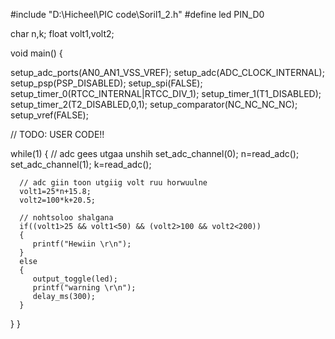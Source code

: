 #include "D:\Hicheel\PIC code\Soril1_2.h"
#define led PIN_D0

char n,k;
float volt1,volt2;

void main()
{

   setup_adc_ports(AN0_AN1_VSS_VREF);
   setup_adc(ADC_CLOCK_INTERNAL);
   setup_psp(PSP_DISABLED);
   setup_spi(FALSE);
   setup_timer_0(RTCC_INTERNAL|RTCC_DIV_1);
   setup_timer_1(T1_DISABLED);
   setup_timer_2(T2_DISABLED,0,1);
   setup_comparator(NC_NC_NC_NC);
   setup_vref(FALSE);

   // TODO: USER CODE!!
   
   
   while(1)
   {
      // adc gees utgaa unshih
      set_adc_channel(0);
      n=read_adc();
      set_adc_channel(1);
      k=read_adc(); 
      
      // adc giin toon utgiig volt ruu horwuulne
      volt1=25*n+15.8;
      volt2=100*k+20.5;
      
      // nohtsoloo shalgana
      if((volt1>25 && volt1<50) && (volt2>100 && volt2<200))
      {
         printf("Hewiin \r\n");
      }
      else
      {
         output_toggle(led);
         printf("warning \r\n");
         delay_ms(300);
      }
   }
}
